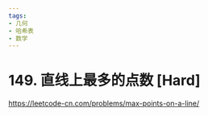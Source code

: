 ```yaml
---
tags:
- 几何
- 哈希表
- 数学
---
```


# 149. 直线上最多的点数 [Hard]

<https://leetcode-cn.com/problems/max-points-on-a-line/>
